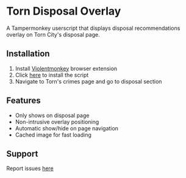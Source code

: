 # Torn Disposal Overlay

A Tampermonkey userscript that displays disposal recommendations overlay on Torn City's disposal page.

## Installation

1. Install [Violentmonkey](https://violentmonkey.github.io) browser extension
2. Click [here](https://raw.githubusercontent.com/MK07/Torn-Disposal-Overlay/main/torn-disposal-overlay.user.js) to install the script
3. Navigate to Torn's crimes page and go to disposal section

## Features

- Only shows on disposal page
- Non-intrusive overlay positioning
- Automatic show/hide on page navigation
- Cached image for fast loading

## Support

Report issues [here](https://github.com/MK07/Torn-Disposal-Overlay/issues)
